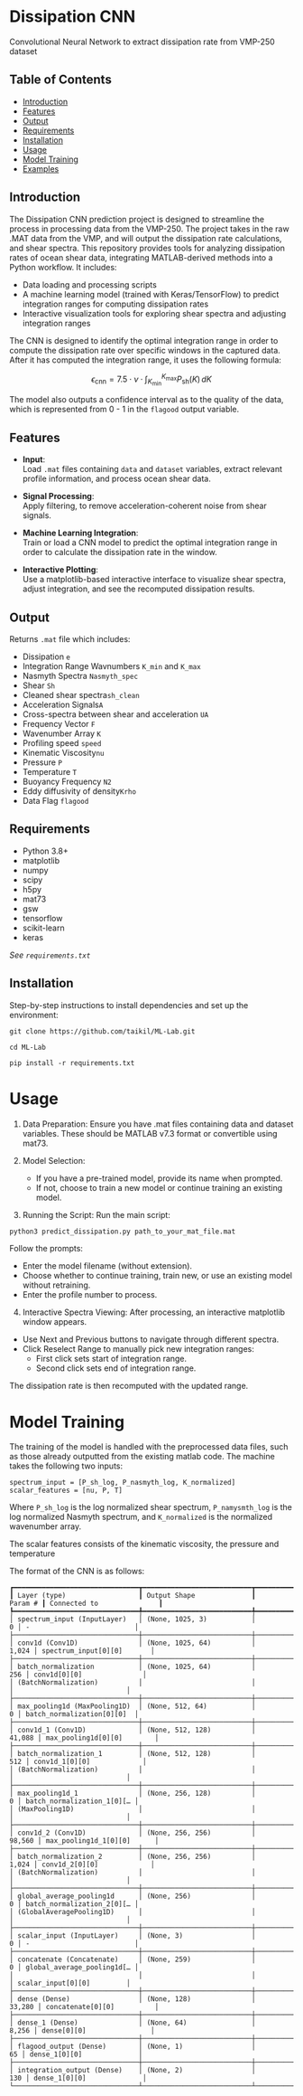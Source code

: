 # Dissipation CNN

Convolutional Neural Network to extract dissipation rate from VMP-250 dataset

## Table of Contents

- [Introduction](#introduction)
- [Features](#features)
- [Output](#output)
- [Requirements](#requirements)
- [Installation](#installation)
- [Usage](#usage)
- [Model Training](#model-training)
- [Examples](#examples)

## Introduction

The Dissipation CNN prediction project is designed to streamline the process in processing data from the VMP-250. 
The project takes in the raw .MAT data from the VMP, and will output the dissipation rate calculations, and shear spectra.
This repository provides tools for analyzing dissipation rates of ocean shear data, integrating MATLAB-derived methods into a Python workflow. It includes:

- Data loading and processing scripts
- A machine learning model (trained with Keras/TensorFlow) to predict integration ranges for computing dissipation rates
- Interactive visualization tools for exploring shear spectra and adjusting integration ranges

The CNN is designed to identify the optimal integration range in order to compute the dissipation rate over specific windows in the captured data. 
After it has computed the integration range, it uses the following formula:

$$\epsilon_{\text{cnn}} = 7.5 \cdot \nu \cdot \int_{K_{\min}}^{K_{\max}} P_{\text{sh}}(K) \, dK$$

The model also outputs a confidence interval as to the quality of the data, which is represented from 0 - 1 in the `flagood` output variable.

## Features

- **Input**:  
  Load `.mat` files containing `data` and `dataset` variables, extract relevant profile information, and process ocean shear data.

- **Signal Processing**:  
  Apply filtering, to remove acceleration-coherent noise from shear signals.

- **Machine Learning Integration**:  
  Train or load a CNN model to predict the optimal integration range in order to calculate the dissipation rate in the window.

- **Interactive Plotting**:  
  Use a matplotlib-based interactive interface to visualize shear spectra, adjust integration, and see the recomputed dissipation results.

## Output
 Returns `.mat` file which includes:
 - Dissipation `e`
 - Integration Range Wavnumbers `K_min` and `K_max`
 - Nasmyth Spectra `Nasmyth_spec`
 - Shear `Sh`
 - Cleaned shear spectra`sh_clean`
 - Acceleration Signals`A`
 - Cross-spectra between shear and acceleration `UA`
 - Frequency Vector `F`
 - Wavenumber Array `K`
 - Profiling speed `speed`
 - Kinematic Viscosity`nu`
 - Pressure `P`
 - Temperature `T`
 - Buoyancy Frequency `N2`
 - Eddy diffusivity of density`Krho`
 - Data Flag `flagood`


## Requirements

- Python 3.8+
- matplotlib
- numpy
- scipy
- h5py
- mat73
- gsw
- tensorflow
- scikit-learn
- keras

*See `requirements.txt`*

## Installation

Step-by-step instructions to install dependencies and set up the environment:

`git clone https://github.com/taikil/ML-Lab.git`

`cd ML-Lab`



`pip install -r requirements.txt`

# Usage

1. Data Preparation:
    Ensure you have .mat files containing data and dataset variables. These should be MATLAB v7.3 format or convertible using mat73.

2. Model Selection:
   - If you have a pre-trained model, provide its name when prompted.
   - If not, choose to train a new model or continue training an existing model.

3. Running the Script:
   Run the main script:

`python3 predict_dissipation.py path_to_your_mat_file.mat`

Follow the prompts:

- Enter the model filename (without extension).
- Choose whether to continue training, train new, or use an existing model without retraining.
- Enter the profile number to process.

4. Interactive Spectra Viewing:
After processing, an interactive matplotlib window appears.

- Use Next and Previous buttons to navigate through different spectra.
- Click Reselect Range to manually pick new integration ranges:
  - First click sets start of integration range.
  - Second click sets end of integration range.

The dissipation rate is then recomputed with the updated range.

# Model Training
The training of the model is handled with the preprocessed data files, such as those already outputted from the existing matlab code. The machine takes the following two inputs:

`spectrum_input = [P_sh_log, P_nasmyth_log, K_normalized]`
`scalar_features = [nu, P, T]`

Where `P_sh_log` is the log normalized shear spectrum, `P_namysmth_log` is the log normalized Nasmyth spectrum, and `K_normalized` is the normalized wavenumber array.

The scalar features consists of the kinematic viscosity, the pressure and temperature

The format of the CNN is as follows:

```
┏━━━━━━━━━━━━━━━━━━━━━━━━━━━━━━━┳━━━━━━━━━━━━━━━━━━━━━━━━━━━┳━━━━━━━━━━━━━━━━━┳━━━━━━━━━━━━━━━━━━━━━━━━━━━━┓
┃ Layer (type)                  ┃ Output Shape              ┃         Param # ┃ Connected to               ┃
┡━━━━━━━━━━━━━━━━━━━━━━━━━━━━━━━╇━━━━━━━━━━━━━━━━━━━━━━━━━━━╇━━━━━━━━━━━━━━━━━╇━━━━━━━━━━━━━━━━━━━━━━━━━━━━┩
│ spectrum_input (InputLayer)   │ (None, 1025, 3)           │               0 │ -                          │
├───────────────────────────────┼───────────────────────────┼─────────────────┼────────────────────────────┤
│ conv1d (Conv1D)               │ (None, 1025, 64)          │           1,024 │ spectrum_input[0][0]       │
├───────────────────────────────┼───────────────────────────┼─────────────────┼────────────────────────────┤
│ batch_normalization           │ (None, 1025, 64)          │             256 │ conv1d[0][0]               │
│ (BatchNormalization)          │                           │                 │                            │
├───────────────────────────────┼───────────────────────────┼─────────────────┼────────────────────────────┤
│ max_pooling1d (MaxPooling1D)  │ (None, 512, 64)           │               0 │ batch_normalization[0][0]  │
├───────────────────────────────┼───────────────────────────┼─────────────────┼────────────────────────────┤
│ conv1d_1 (Conv1D)             │ (None, 512, 128)          │          41,088 │ max_pooling1d[0][0]        │
├───────────────────────────────┼───────────────────────────┼─────────────────┼────────────────────────────┤
│ batch_normalization_1         │ (None, 512, 128)          │             512 │ conv1d_1[0][0]             │
│ (BatchNormalization)          │                           │                 │                            │
├───────────────────────────────┼───────────────────────────┼─────────────────┼────────────────────────────┤
│ max_pooling1d_1               │ (None, 256, 128)          │               0 │ batch_normalization_1[0][… │
│ (MaxPooling1D)                │                           │                 │                            │
├───────────────────────────────┼───────────────────────────┼─────────────────┼────────────────────────────┤
│ conv1d_2 (Conv1D)             │ (None, 256, 256)          │          98,560 │ max_pooling1d_1[0][0]      │
├───────────────────────────────┼───────────────────────────┼─────────────────┼────────────────────────────┤
│ batch_normalization_2         │ (None, 256, 256)          │           1,024 │ conv1d_2[0][0]             │
│ (BatchNormalization)          │                           │                 │                            │
├───────────────────────────────┼───────────────────────────┼─────────────────┼────────────────────────────┤
│ global_average_pooling1d      │ (None, 256)               │               0 │ batch_normalization_2[0][… │
│ (GlobalAveragePooling1D)      │                           │                 │                            │
├───────────────────────────────┼───────────────────────────┼─────────────────┼────────────────────────────┤
│ scalar_input (InputLayer)     │ (None, 3)                 │               0 │ -                          │
├───────────────────────────────┼───────────────────────────┼─────────────────┼────────────────────────────┤
│ concatenate (Concatenate)     │ (None, 259)               │               0 │ global_average_pooling1d[… │
│                               │                           │                 │ scalar_input[0][0]         │
├───────────────────────────────┼───────────────────────────┼─────────────────┼────────────────────────────┤
│ dense (Dense)                 │ (None, 128)               │          33,280 │ concatenate[0][0]          │
├───────────────────────────────┼───────────────────────────┼─────────────────┼────────────────────────────┤
│ dense_1 (Dense)               │ (None, 64)                │           8,256 │ dense[0][0]                │
├───────────────────────────────┼───────────────────────────┼─────────────────┼────────────────────────────┤
│ flagood_output (Dense)        │ (None, 1)                 │              65 │ dense_1[0][0]              │
├───────────────────────────────┼───────────────────────────┼─────────────────┼────────────────────────────┤
│ integration_output (Dense)    │ (None, 2)                 │             130 │ dense_1[0][0]              │
└───────────────────────────────┴───────────────────────────┴─────────────────┴────────────────────────────┘
```

